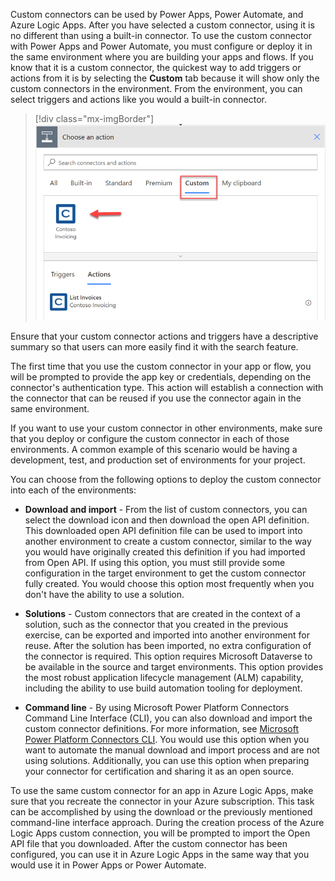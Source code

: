 Custom connectors can be used by Power Apps, Power Automate, and Azure Logic Apps. After you have selected a custom connector, using it is no different than using a built-in connector. To use the custom connector with Power Apps and Power Automate, you must configure or deploy it in the same environment where you are building your apps and flows. If you know that it is a custom connector, the quickest way to add triggers or actions from it is by selecting the **Custom** tab because it will show only the custom connectors in the environment. From the environment, you can select triggers and actions like you would a built-in connector.

> [!div class="mx-imgBorder"]
> [![Screenshot showing choosing the Custom tab to show only the custom connectors.](../media/custom-action.png)](../media/custom-action.png#lightbox)

Ensure that your custom connector actions and triggers have a descriptive summary so that users can more easily find it with the search feature.

The first time that you use the custom connector in your app or flow, you will be prompted to provide the app key or credentials, depending on the connector's authentication type. This action will establish a connection with the connector that can be reused if you use the connector again in the same environment.

If you want to use your custom connector in other environments, make sure that you deploy or configure the custom connector in each of those environments. A common example of this scenario would be having a development, test, and production set of environments for your project.

You can choose from the following options to deploy the custom connector into each of the environments:

- **Download and import** - From the list of custom connectors, you can select the download icon and then download the open API definition. This downloaded open API definition file can be used to import into another environment to create a custom connector, similar to the way you would have originally created this definition if you had imported from Open API. If using this option, you must still provide some configuration in the target environment to get the custom connector fully created. You would choose this option most frequently when you don't have the ability to use a solution.

- **Solutions** - Custom connectors that are created in the context of a solution, such as the connector that you created in the previous exercise, can be exported and imported into another environment for reuse. After the solution has been imported, no extra configuration of the connector is required. This option requires Microsoft Dataverse to be available in the source and target environments. This option provides the most robust application lifecycle management (ALM) capability, including the ability to use build automation tooling for deployment.

- **Command line** - By using Microsoft Power Platform Connectors Command Line Interface (CLI), you can also download and import the custom connector definitions. For more information, see [Microsoft Power Platform Connectors CLI](https://docs.microsoft.com/connectors/custom-connectors/paconn-cli/?azure-portal=true). You would use this option when you want to automate the manual download and import process and are not using solutions. Additionally, you can use this option when preparing your connector for certification and sharing it as an open source.

To use the same custom connector for an app in Azure Logic Apps, make sure that you recreate the connector in your Azure subscription. This task can be accomplished by using the download or the previously mentioned command-line interface approach. During the creation process of the Azure Logic Apps custom connection, you will be prompted to import the Open API file that you downloaded. After the custom connector has been configured, you can use it in Azure Logic Apps in the same way that you would use it in Power Apps or Power Automate.
